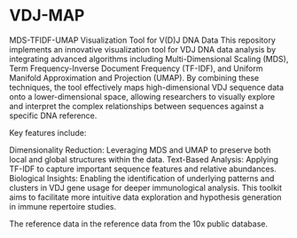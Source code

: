 # VDJ-MAP
MDS-TFIDF-UMAP Visualization Tool for V(D)J DNA Data
This repository implements an innovative visualization tool for VDJ DNA data analysis by integrating advanced algorithms including Multi-Dimensional Scaling (MDS), Term Frequency-Inverse Document Frequency (TF-IDF), and Uniform Manifold Approximation and Projection (UMAP). By combining these techniques, the tool effectively maps high-dimensional VDJ sequence data onto a lower-dimensional space, allowing researchers to visually explore and interpret the complex relationships between sequences against a specific DNA reference.

Key features include:

Dimensionality Reduction: Leveraging MDS and UMAP to preserve both local and global structures within the data.
Text-Based Analysis: Applying TF-IDF to capture important sequence features and relative abundances.
Biological Insights: Enabling the identification of underlying patterns and clusters in VDJ gene usage for deeper immunological analysis.
This toolkit aims to facilitate more intuitive data exploration and hypothesis generation in immune repertoire studies.

The reference data in the reference data from the 10x public database.
